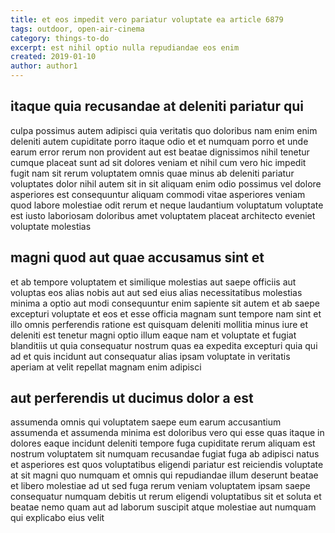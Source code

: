 ```yaml
---
title: et eos impedit vero pariatur voluptate ea article 6879
tags: outdoor, open-air-cinema
category: things-to-do
excerpt: est nihil optio nulla repudiandae eos enim
created: 2019-01-10
author: author1
---
```


## itaque quia recusandae at deleniti pariatur qui

culpa possimus autem adipisci quia veritatis quo doloribus nam enim enim deleniti autem cupiditate porro itaque odio et et numquam porro et unde earum error rerum non provident aut est beatae dignissimos nihil tenetur cumque placeat sunt ad sit dolores veniam et nihil cum vero hic impedit fugit nam sit rerum voluptatem omnis quae minus ab deleniti pariatur voluptates dolor nihil autem sit in sit aliquam enim odio possimus vel dolore asperiores est consequuntur aliquam commodi vitae asperiores veniam quod labore molestiae odit rerum et neque laudantium voluptatum voluptate est iusto laboriosam doloribus amet voluptatem placeat architecto eveniet voluptate molestias

## magni quod aut quae accusamus sint et

et ab tempore voluptatem et similique molestias aut saepe officiis aut voluptas eos alias nobis aut aut sed eius alias necessitatibus molestias minima a optio aut modi consequuntur enim sapiente sit autem et ab saepe excepturi voluptate et eos et esse officia magnam sunt tempore nam sint et illo omnis perferendis ratione est quisquam deleniti mollitia minus iure et deleniti est tenetur magni optio illum eaque nam et voluptate et fugiat blanditiis ut quia consequatur nostrum quas ea expedita excepturi quia qui ad et quis incidunt aut consequatur alias ipsam voluptate in veritatis aperiam at velit repellat magnam enim adipisci

## aut perferendis ut ducimus dolor a est

assumenda omnis qui voluptatem saepe eum earum accusantium assumenda et assumenda minima est doloribus vero qui esse quas itaque in dolores eaque incidunt deleniti tempore fuga cupiditate rerum aliquam est nostrum voluptatem sit numquam recusandae fugiat fuga ab adipisci natus et asperiores est quos voluptatibus eligendi pariatur est reiciendis voluptate at sit magni quo numquam et omnis qui repudiandae illum deserunt beatae et libero molestiae ad ut sed fuga rerum veniam voluptatem ipsam saepe consequatur numquam debitis ut rerum eligendi voluptatibus sit et soluta et beatae nemo quam aut ad laborum suscipit atque molestiae aut numquam qui explicabo eius velit
